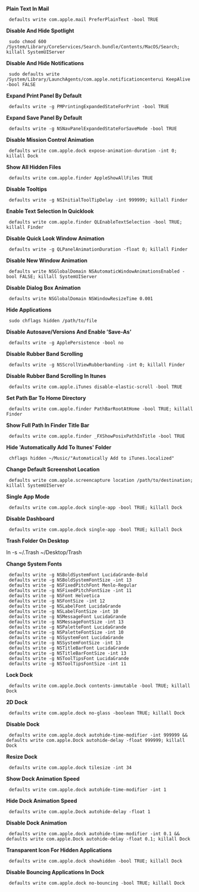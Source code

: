 
**Plain Text In Mail**

     defaults write com.apple.mail PreferPlainText -bool TRUE

**Disable And Hide Spotlight**

     sudo chmod 600 /System/Library/CoreServices/Search.bundle/Contents/MacOS/Search; killall SystemUIServer

**Disable And Hide Notifications**

     sudo defaults write /System/Library/LaunchAgents/com.apple.notificationcenterui KeepAlive -bool FALSE

**Expand Print Panel By Default**

     defaults write -g PMPrintingExpandedStateForPrint -bool TRUE

**Expand Save Panel By Default**

     defaults write -g NSNavPanelExpandedStateForSaveMode -bool TRUE

**Disable Mission Control Animation**

     defaults write com.apple.dock expose-animation-duration -int 0; killall Dock

**Show All Hidden Files**

     defaults write com.apple.finder AppleShowAllFiles TRUE

**Disable Tooltips**

     defaults write -g NSInitialToolTipDelay -int 999999; killall Finder

**Enable Text Selection In Quicklook**

     defaults write com.apple.finder QLEnableTextSelection -bool TRUE; killall Finder

**Disable Quick Look Window Animation**

     defaults write -g QLPanelAnimationDuration -float 0; killall Finder

**Disable New Window Animation**

     defaults write NSGlobalDomain NSAutomaticWindowAnimationsEnabled -bool FALSE; killall SystemUIServer

**Disable Dialog Box Animation**

     defaults write NSGlobalDomain NSWindowResizeTime 0.001

**Hide Applications**

     sudo chflags hidden /path/to/file

**Disable Autosave/Versions And Enable ’Save-As’**

     defaults write -g ApplePersistence -bool no

**Disable Rubber Band Scrolling**

     defaults write -g NSScrollViewRubberbanding -int 0; killall Finder

**Disable Rubber Band Scrolling In Itunes**

     defaults write com.apple.iTunes disable-elastic-scroll -bool TRUE

**Set Path Bar To Home Directory**

     defaults write com.apple.finder PathBarRootAtHome -bool TRUE; killall Finder

**Show Full Path In Finder Title Bar**

     defaults write com.apple.finder _FXShowPosixPathInTitle -bool TRUE

**Hide 'Automatically Add To Itunes' Folder**

     chflags hidden ~/Music/"Automatically Add to iTunes.localized"

**Change Default Screenshot Location**

     defaults write com.apple.screencapture location /path/to/destination; killall SystemUIServer

**Single App Mode**

     defaults write com.apple.dock single-app -bool TRUE; killall Dock

**Disable Dashboard**

     defaults write com.apple.dock single-app -bool TRUE; killall Dock

**Trash Folder On Desktop**

ln -s ~/.Trash ~/Desktop/Trash

**Change System Fonts**

     defaults write -g NSBoldSystemFont LucidaGrande-Bold 
     defaults write -g NSBoldSystemFontSize -int 13 
     defaults write -g NSFixedPitchFont Menlo-Regular 
     defaults write -g NSFixedPitchFontSize -int 11 
     defaults write -g NSFont Helvetica 
     defaults write -g NSFontSize -int 12 
     defaults write -g NSLabelFont LucidaGrande 
     defaults write -g NSLabelFontSize -int 10 
     defaults write -g NSMessageFont LucidaGrande 
     defaults write -g NSMessageFontSize -int 13 
     defaults write -g NSPaletteFont LucidaGrande 
     defaults write -g NSPaletteFontSize -int 10 
     defaults write -g NSSystemFont LucidaGrande 
     defaults write -g NSSystemFontSize -int 13
     defaults write -g NSTitleBarFont LucidaGrande 
     defaults write -g NSTitleBarFontSize -int 13 
     defaults write -g NSToolTipsFont LucidaGrande 
     defaults write -g NSToolTipsFontSize -int 11

**Lock Dock**

     defaults write com.apple.Dock contents-immutable -bool TRUE; killall Dock

**2D Dock**

     defaults write com.apple.dock no-glass -boolean TRUE; killall Dock

**Disable Dock**

     defaults write com.apple.dock autohide-time-modifier -int 999999 && defaults write com.apple.Dock autohide-delay -float 999999; killall Dock

**Resize Dock**

     defaults write com.apple.dock tilesize -int 34

**Show Dock Animation Speed**

     defaults write com.apple.dock autohide-time-modifier -int 1

**Hide Dock Animation Speed**

     defaults write com.apple.Dock autohide-delay -float 1

**Disable Dock Animation**

     defaults write com.apple.dock autohide-time-modifier -int 0.1 && defaults write com.apple.Dock autohide-delay -float 0.1; killall Dock

**Transparent Icon For Hidden Applications**

     defaults write com.apple.dock showhidden -bool TRUE; killall Dock

**Disable Bouncing Applications In Dock**

     defaults write com.apple.dock no-bouncing -bool TRUE; killall Dock





